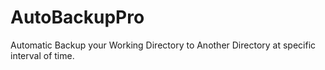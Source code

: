 # AutoBackupPro
Automatic Backup your Working Directory to Another Directory at specific interval of time.
